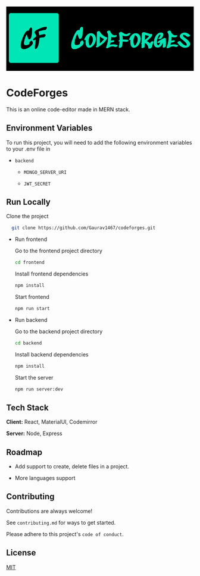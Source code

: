 ![Logo](/images/logo.png)

# CodeForges

This is an online code-editor made in MERN stack.

## Environment Variables

To run this project, you will need to add the following environment variables to your .env file in

- `backend`

  - `MONGO_SERVER_URI`

  - `JWT_SECRET`

## Run Locally

Clone the project

```bash
  git clone https://github.com/Gaurav1467/codeforges.git
```

- Run frontend

  Go to the frontend project directory

  ```bash
  cd frontend
  ```

  Install frontend dependencies

  ```bash
  npm install
  ```

  Start frontend

  ```bash
  npm run start
  ```

- Run backend

  Go to the backend project directory

  ```bash
  cd backend
  ```

  Install backend dependencies

  ```bash
  npm install
  ```

  Start the server

  ```bash
  npm run server:dev
  ```

## Tech Stack

**Client:** React, MaterialUI, Codemirror

**Server:** Node, Express

## Roadmap

- Add support to create, delete files in a project.

- More languages support

## Contributing

Contributions are always welcome!

See `contributing.md` for ways to get started.

Please adhere to this project's `code of conduct`.

## License

[MIT](https://choosealicense.com/licenses/mit/)
